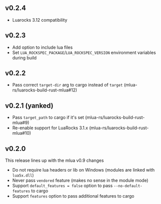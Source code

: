 ## v0.2.4

- Luarocks 3.12 compatibility

## v0.2.3

- Add option to include lua files
- Set `LUA_ROCKSPEC_PACKAGE`/`LUA_ROCKSPEC_VERSION` environment variables during build

## v0.2.2

- Pass correct `target-dir` arg to cargo instead of `target` (mlua-rs/luarocks-build-rust-mlua#12)

## v0.2.1 (yanked)

- Pass `target_path` to cargo if it's set (mlua-rs/luarocks-build-rust-mlua#9)
- Re-enable support for LuaRocks 3.1.x (mlua-rs/luarocks-build-rust-mlua#10)

## v0.2.0

This release lines up with the mlua v0.9 changes

- Do not require lua headers or lib on Windows (modules are linked with `lua5x.dll`)
- Never pass `vendored` feature (makes no sense in the module mode)
- Support `default_features = false` option to pass `--no-default-features` to cargo
- Support `features` option to pass additional features to cargo
